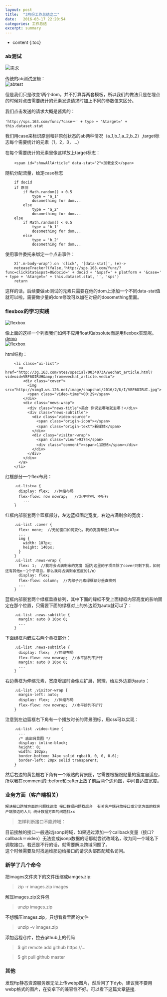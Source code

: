 ```yaml
---
layout: post
title:  "3月份工作总结之二"
date:   2016-03-17 22:20:54
categories: 工作总结
excerpt: summary
---
```


* content
{:toc}  

 
### ab测试  

![需求](https://github.com/liuyan5258/liuyan5258.github.io/blob/master/static/images/abtest1.png?raw=true)  

传统的ab测试逻辑：  
![abtest](http://www.seodug.com/wp-content/uploads/2013/04/chanpin.gif)  

但是我们只是改变1两个dom，并不打算弄两套模板，所以我们的做法只是在埋点的时候对点击需要统计的元素发送请求时加上不同的参数值来区分。  

我们点击发送的请求大概是酱紫的： 

`'http://sps.163.com/func/?case＝' + type + '&target=' + this.dataset.stat `   

我们用case来标识原创和非原创状态的ab两种情况（a_1,b_1,a_2,b_2）,target标志每个需要统计的元素（1，2，3，...）  

在每个需要统计的元素里像这样放上target标志：  

		<span id="showAllArticle" data-stat="2">加载全文</span>  
	
随机分配流量，给定case标志    

		if docid
		if 原创  
			if Math.random() < 0.5
				type = 'a_1'
				dosomething for dom...
			else
				type = 'a_2'
				dosomething for dom...
		else
			if Math.random() < 0.5
				type = 'b_1'
				dosomething for dom...
			else
				type = 'b_2'
				dosomething for dom...

使用事件委托来绑定一个点击事件：  

		X('.m-body-wrap').on 'click', '[data-stat]', (e)->
	    neteaseTracker?(false,'http://sps.163.com/func/?func=clickStat&spst=0&docid=' + docid + '&spsf=' + platform + '&case=' + type + '&target=' + this.dataset.stat, '', 'sps')
	    return  

这样的话，后续要做ab测试的元素只需要在他的dom上添加一个不同data-stat值就可以啦，需要做少量的dom修改可以加在对应的dosomething里面。  

### flexbox的学习实践   

![flexbox](https://github.com/liuyan5258/liuyan5258.github.io/blob/master/static/images/subscribe.png?raw=true)   

像上面的这样一个列表我们如何不应用float和absolute而是用flexbox实现呢。[demo](http://codepen.io/liu_yan/pen/YqNNxK?editors=1100#anon-login)   
![flexbox](https://github.com/liuyan5258/liuyan5258.github.io/blob/master/static/images/subscribe_layer.png?raw=true)   

html结构：  

		<li class="ui-list">
		  <a href="http://3g.163.com/ntes/special/0034073A/wechat_article.html?videoid=VBF6OIRUH&amp;from=wechat_article.vedio">
		    <div class="cover">
		      <img src="http://vimg3.ws.126.net/image/snapshot/2016/2/U/I/VBF6OIRUI.jpg">
		      <span class="video-time">00:29</span>
		    </div>
		    <div class="news-wrap">
		      <div class="news-title">美女 你说去哪咱就去哪！</div>
		      <div class="news-subtitle">
		        <div class="video-source">
		          <span class="origin-icon"></span>
		          <span class="origin-text">新媒体</span>
		        </div>
		        <div class="visitor-wrap">
		          <span class="view">9374</span>
		          <div class="comment"><span>11跟帖</span></div>
		        </div>
		      </div>
		    </div>
		  </a>
		</li>  

红框部分一个flex布局：  

		.ui-list>a {
		  display: flex;  //伸缩布局
		  flex-flow: row nowrap;   //水平排列，不折行
			...
		}  
	
红框内部嵌套两个篮框部分，左边蓝框固定宽度，右边占满剩余的宽度：  

		.ui-list .cover {
		  flex: none;  //无论窗口如何变化，我的宽度都是187px
		  ...
		  img {
			width: 187px;
			height: 140px;
		  }
		}  
		.ui-list .news-wrap {
		  flex: 1;  //我将会占满剩余的宽度（因为这里的子项目除了cover只剩下我，如何还有其他n－1个子项目，那么我将占满剩余宽度的1/n）
		  display: flex;
		  flex-flow: column;  //内部子元素绿框部分垂直排列
		  ...
		}  
	
蓝框内部嵌套两个绿框垂直排列，其中下面的绿框不受上面绿框内容高度的影响固定在那个位置，只需要下面的绿框对上的外边距为auto就可以了：     	

		.ui-list .news-subtitle {
		  margin: auto 0 10px 0; 
		  ...
		}  
	
下面绿框内嵌左右两个黄框部分：  

		.ui-list .news-subtitle {
		  display: flex;  //伸缩布局
		  flex-flow: row nowrap;  //水平排列不折行
		  margin: auto 0 10px 0; 
		  ...
		}	

右边黄框为伸缩元素，宽度增加时会像左扩展，同理，给左外边距为auto：    

		.ui-list .visitor-wrap {
		  margin-left: auto;
		  display: flex;  //伸缩布局
		  flex-flow: row nowrap;  //水平排列不折行
		}	
	
注意到左边篮框右下角有一个播放时长的背景图标，用css可以实现：   

		.ui-list .video-time {
		  ...
		  /* 底部背景图 */
		  display: inline-block;
		  height: 0;
		  width: 102px;
		  border-bottom: 34px solid rgba(0, 0, 0, 0.6);
		  border-left: 20px solid transparent;
		}	
	
然后右边的黄色框右下角有一个跟贴的背景图，它需要根据跟贴量的宽度自适应，所以我在comment的::before和::after上放了前后两个边角图，中间自适应宽度。   

### 业务方面（客户端相关）  

`解决接口跨域方面的问题找运维
接口数据问题找后台 
有关客户端开放接口或分享方面的找客户端那边的人儿
统计数据方面的问题找xx`

> 怎样判断接口不能跨域：  

目前接触的接口一般通过jsonp跨域，如果通过添加一个callback变量（接口?callback＝video）无法变成jsonp数据的话那就尝试改域名，改为同一个域名下调取接口，若还是不行的话，就需要解决跨域问题了。  
这个时候需要及时找运维那边给接口的请求头部匹配域名访问。  
 
### 新学了几个命令   
把images文件夹下的文件压缩成iamges.zip:  

> zip -r images.zip images  

解压images.zip文件包  

> unzip images.zip   

不想解压images.zip，只想看看里面的文件  

> unzip -v images.zip  

添加远程仓库，拉去github上的代码  

> $ git remote add github https://...  

> $ git pull github master  

### 其他  
发现ftp静态资源服务器无法上传webp图片，然后问了下dyb，建议我不要用webp格式的图片，在安卓下的兼容性不好。可以看下这篇文章[链接](https://isux.tencent.com/introduction-of-webp.html).  



	


	

  
 
 
 



